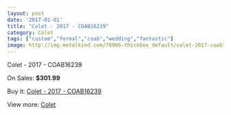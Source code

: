 ```yaml
---
layout: post
date: '2017-01-01'
title: "Colet - 2017 - COAB16239"
category: Colet
tags: ["custom","formal","coab","wedding","fantastic"]
image: http://img.metalkind.com/70966-thickbox_default/colet-2017-coab16239.jpg
---
```

Colet - 2017 - COAB16239

On Sales: **$301.99**
<a href="https://www.metalkind.com/en/colet/17706-colet-2017-coab16239.html"><amp-img layout="responsive" width="600" height="600" src="//img.metalkind.com/70966-thickbox_default/colet-2017-coab16239.jpg" alt="Colet - 2017 - COAB16239 0" /></a>
<a href="https://www.metalkind.com/en/colet/17706-colet-2017-coab16239.html"><amp-img layout="responsive" width="600" height="600" src="//img.metalkind.com/70967-thickbox_default/colet-2017-coab16239.jpg" alt="Colet - 2017 - COAB16239 1" /></a>
<a href="https://www.metalkind.com/en/colet/17706-colet-2017-coab16239.html"><amp-img layout="responsive" width="600" height="600" src="//img.metalkind.com/70968-thickbox_default/colet-2017-coab16239.jpg" alt="Colet - 2017 - COAB16239 2" /></a>
<a href="https://www.metalkind.com/en/colet/17706-colet-2017-coab16239.html"><amp-img layout="responsive" width="600" height="600" src="//img.metalkind.com/70969-thickbox_default/colet-2017-coab16239.jpg" alt="Colet - 2017 - COAB16239 3" /></a>

Buy it: [Colet - 2017 - COAB16239](https://www.metalkind.com/en/colet/17706-colet-2017-coab16239.html "Colet - 2017 - COAB16239")

View more: [Colet](https://www.metalkind.com/en/131-colet "Colet")